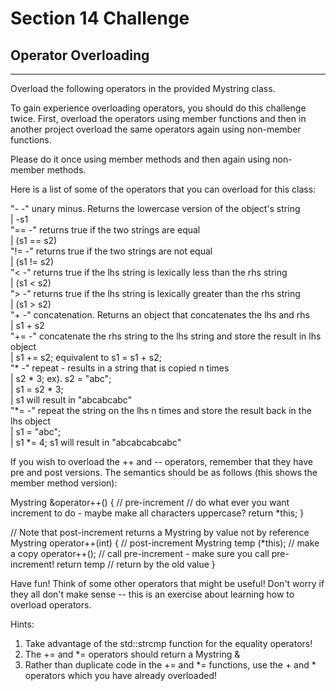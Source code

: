 # Section 14 Challenge
## Operator Overloading
-------------------------
Overload the following operators in the provided Mystring class.

To gain experience overloading operators, you should do this challenge twice.
First, overload the operators using member functions and then in another project overload the same operators again
using non-member functions.

Please do it once using member methods and then again using non-member methods.

Here is a list of some of the operators that you can overload for this class:

"- -" unary minus. Returns the lowercase version of the object's string  
|   -s1  
"== -" returns true if the two strings are equal  
|   (s1 == s2)  
"!= -" returns true if the two strings are not equal  
|   (s1 != s2)  
"< -" returns true if the lhs string is lexically less than the rhs string   
|   (s1 < s2)  
"> -" returns true if the lhs string is lexically greater than the rhs string  
|   (s1 > s2)  
"+ -" concatenation. Returns an object that concatenates the lhs and rhs  
|   s1 + s2  
"+= -" concatenate the rhs string to the lhs string and store the result in lhs object  
|   s1 += s2;  equivalent to s1 = s1 + s2;  
"* -" repeat - results in a string that is copied n times  
|   s2 * 3; ex). s2 = "abc";  
|                   s1 = s2 * 3;  
|                   s1 will result in "abcabcabc"  
"*= -" repeat the string on the lhs n times and store the result back in the lhs object  
|   s1 = "abc";  
|   s1 *= 4;   s1 will result in "abcabcabcabc"  

If you wish to overload the ++ and -- operators, remember that they have pre and post versions.
The semantics should be as follows (this shows the member method version):

Mystring &operator++() { // pre-increment
	// do what ever you want increment to do - maybe make all characters uppercase?
	return *this;
}

// Note that post-increment returns a Mystring by value not by reference 
Mystring operator++(int) { // post-increment
	Mystring temp (*this);  // make a copy
	operator++();   // call pre-increment - make sure you call pre-increment!
	return temp   // return by the old value
}

Have fun! Think of some other operators that might be useful!
Don't worry if they all don't  make sense -- this is an exercise about learning how to overload operators.

Hints:
1. Take advantage of the std::strcmp function for the equality operators!
2. The += and *= operators should return a Mystring &
3. Rather than duplicate code in the += and *= functions, use the + and * operators which you have already overloaded!